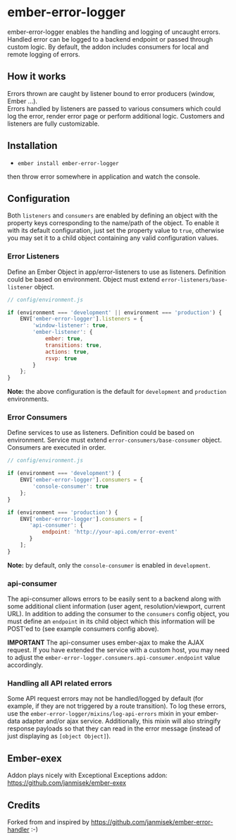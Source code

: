 # ember-error-logger

ember-error-logger enables the handling and logging of uncaught errors. Handled error can be logged to a backend endpoint or passed through custom logic. By default, the addon includes consumers for local and remote logging of errors.

## How it works
Errors thrown are caught by listener bound to error producers (window, Ember ...).  
Errors handled by listeners are passed to various consumers which could log the error, render error page or
perform additional logic. Customers and listeners are fully customizable.

## Installation

* `ember install ember-error-logger`

then throw error somewhere in application and watch the console.

## Configuration

Both `listeners` and `consumers` are enabled by defining an object with the property keys corresponding to the name/path of the object. To enable it with its default configuration, just set the property value to `true`, otherwise you may set it to a child object containing any valid configuration values.

### Error Listeners

Define an Ember Object in app/error-listeners to use as listeners.
Definition could be based on environment.
Object must extend `error-listeners/base-listener` object.

```javascript
// config/environment.js

if (environment === 'development' || environment === 'production') {
    ENV['ember-error-logger'].listeners = {
        'window-listener': true,
        'ember-listener': {
            ember: true,
            transitions: true,
            actions: true,
            rsvp: true
        }
    };
}
```
**Note:** the above configuration is the default for `development` and `production` environments.

### Error Consumers

Define services to use as listeners.
Definition could be based on environment.
Service must extend `error-consumers/base-consumer` object.
Consumers are executed in order.

```javascript
// config/environment.js

if (environment === 'development') {
    ENV['ember-error-logger'].consumers = {
        'console-consumer': true
    };
}

if (environment === 'production') {
    ENV['ember-error-logger'].consumers = [
       'api-consumer': {
           endpoint: 'http://your-api.com/error-event'
       }
    ];
}
```
**Note:** by default, only the `console-consumer` is enabled in `development`.

### api-consumer

The api-consumer allows errors to be easily sent to a backend along with some additional client information (user agent, resolution/viewport, current URL). In addition to adding the consumer to the `consumers` config object, you must define an `endpoint` in its child object which this information will be POST'ed to (see example consumers config above).

**IMPORTANT** The api-consumer uses ember-ajax to make the AJAX request. If you have extended the service with a custom host, you may need to adjust the `ember-error-logger.consumers.api-consumer.endpoint` value accordingly.

### Handling all API related errors

Some API request errors may not be handled/logged by default (for example, if they are not triggered by a route transition). To log these errors, use the `ember-error-logger/mixins/log-api-errors` mixin in your ember-data adapter and/or ajax service. Additionally, this mixin will also stringify response payloads so that they can read in the error message (instead of just displaying as `[object Object]`).

## Ember-exex

Addon plays nicely with Exceptional Exceptions addon: https://github.com/janmisek/ember-exex

## Credits

Forked from and inspired by https://github.com/janmisek/ember-error-handler :-)
